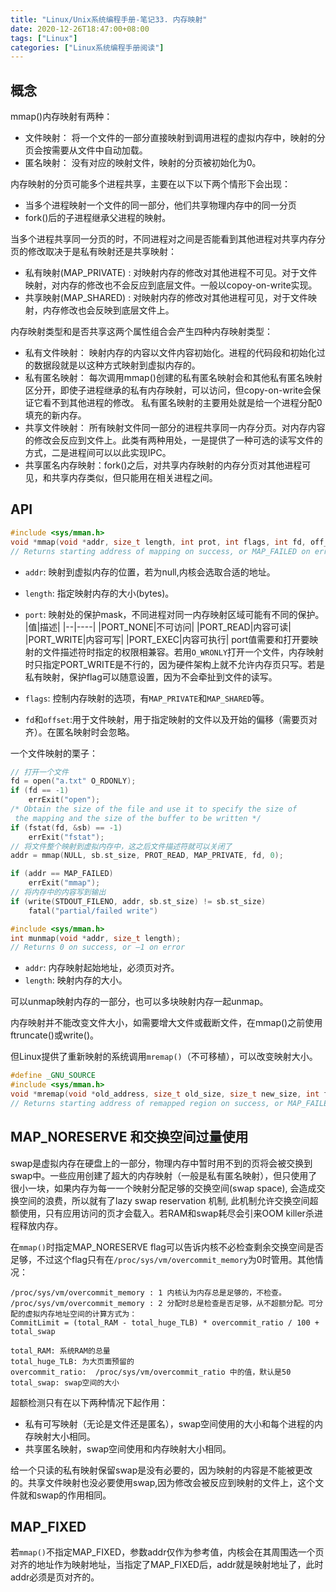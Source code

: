 ```yaml
---
title: "Linux/Unix系统编程手册-笔记33. 内存映射"
date: 2020-12-26T18:47:00+08:00
tags: ["Linux"]
categories: ["Linux系统编程手册阅读"]
---
```



## 概念

mmap()内存映射有两种：
- 文件映射： 将一个文件的一部分直接映射到调用进程的虚拟内存中，映射的分页会按需要从文件中自动加载。
- 匿名映射： 没有对应的映射文件，映射的分页被初始化为0。


内存映射的分页可能多个进程共享，主要在以下以下两个情形下会出现：
- 当多个进程映射一个文件的同一部分，他们共享物理内存中的同一分页
- fork()后的子进程继承父进程的映射。

当多个进程共享同一分页的时，不同进程对之间是否能看到其他进程对共享内存分页的修改取决于是私有映射还是共享映射：
- 私有映射(MAP_PRIVATE) : 对映射内存的修改对其他进程不可见。对于文件映射，对内存的修改也不会反应到底层文件。一般以copoy-on-write实现。
- 共享映射(MAP_SHARED) : 对映射内存的修改对其他进程可见，对于文件映射，内存修改也会反映到底层文件上。


内存映射类型和是否共享这两个属性组合会产生四种内存映射类型：
- 私有文件映射： 映射内存的内容以文件内容初始化。进程的代码段和初始化过的数据段就是以这种方式映射到虚拟内存的。
- 私有匿名映射： 每次调用mmap()创建的私有匿名映射会和其他私有匿名映射区分开，即使子进程继承的私有内存映射，可以访问，但copy-on-write会保证它看不到其他进程的修改。 私有匿名映射的主要用处就是给一个进程分配0填充的新内存。
- 共享文件映射： 所有映射文件同一部分的进程共享同一内存分页。对内存内容的修改会反应到文件上。此类有两种用处，一是提供了一种可选的读写文件的方式，二是进程间可以以此实现IPC。
- 共享匿名内存映射：fork()之后，对共享内存映射的内存分页对其他进程可见，和共享内存类似，但只能用在相关进程之间。

## API

```c
#include <sys/mman.h>
void *mmap(void *addr, size_t length, int prot, int flags, int fd, off_t offset);
// Returns starting address of mapping on success, or MAP_FAILED on error
```
- `addr`: 映射到虚拟内存的位置，若为null,内核会选取合适的地址。
- `length`: 指定映射内存的大小(bytes)。
-  `port`: 映射处的保护mask，不同进程对同一内存映射区域可能有不同的保护。
    |值|描述|
    |--|----|
    |PORT_NONE|不可访问|
    |PORT_READ|内容可读|
    |PORT_WRITE|内容可写|
    |PORT_EXEC|内容可执行|
    port值需要和打开要映射的文件描述符时指定的权限相兼容。若用`O_WRONLY`打开一个文件，内存映射时只指定PORT_WRITE是不行的，因为硬件架构上就不允许内存页只写。若是私有映射，保护flag可以随意设置，因为不会牵扯到文件的读写。

- `flags`: 控制内存映射的选项，有`MAP_PRIVATE`和`MAP_SHARED`等。
- `fd`和`offset`:用于文件映射，用于指定映射的文件以及开始的偏移（需要页对齐）。在匿名映射时会忽略。

一个文件映射的栗子：

```c
// 打开一个文件
fd = open("a.txt" O_RDONLY);
if (fd == -1)
    errExit("open");
/* Obtain the size of the file and use it to specify the size of
 the mapping and the size of the buffer to be written */
if (fstat(fd, &sb) == -1)
    errExit("fstat");
// 将文件整个映射到虚拟内存中，这之后文件描述符就可以关闭了
addr = mmap(NULL, sb.st_size, PROT_READ, MAP_PRIVATE, fd, 0);

if (addr == MAP_FAILED)
    errExit("mmap");
// 将内存中的内容写到输出
if (write(STDOUT_FILENO, addr, sb.st_size) != sb.st_size)
    fatal("partial/failed write")
```

```c
#include <sys/mman.h>
int munmap(void *addr, size_t length);
// Returns 0 on success, or –1 on error
```

- `addr`: 内存映射起始地址，必须页对齐。
- `length`: 映射内存的大小。

可以unmap映射内存的一部分，也可以多块映射内存一起unmap。  


内存映射并不能改变文件大小，如需要增大文件或截断文件，在mmap()之前使用ftruncate()或write()。

但Linux提供了重新映射的系统调用`mremap()`（不可移植），可以改变映射大小。

```c
#define _GNU_SOURCE
#include <sys/mman.h>
void *mremap(void *old_address, size_t old_size, size_t new_size, int flags, ...);
// Returns starting address of remapped region on success, or MAP_FAILED on error
```

## MAP_NORESERVE 和交换空间过量使用

swap是虚拟内存在硬盘上的一部分，物理内存中暂时用不到的页将会被交换到swap中。一些应用创建了超大的内存映射（一般是私有匿名映射），但只使用了很小一块，如果内存为每一一个映射分配足够的交换空间(swap space), 会造成交换空间的浪费，所以就有了lazy swap reservation 机制, 此机制允许交换空间超额使用，只有应用访问的页才会载入。若RAM和swap耗尽会引来OOM killer杀进程释放内存。  

在`mmap()`时指定MAP_NORESERVE flag可以告诉内核不必检查剩余交换空间是否足够，不过这个flag只有在`/proc/sys/vm/overcommit_memory`为0时管用。其他情况：
```
/proc/sys/vm/overcommit_memory : 1 内核认为内存总是足够的，不检查。
/proc/sys/vm/overcommit_memory : 2 分配时总是检查是否足够，从不超额分配。可分配的虚拟内存地址空间的计算方式为：
CommitLimit = (total_RAM - total_huge_TLB) * overcommit_ratio / 100 + total_swap

total_RAM: 系统RAM的总量
total_huge_TLB: 为大页面预留的
overcommit_ratio:  /proc/sys/vm/overcommit_ratio 中的值，默认是50
total_swap: swap空间的大小
```

超额检测只有在以下两种情况下起作用：
- 私有可写映射（无论是文件还是匿名），swap空间使用的大小和每个进程的内存映射大小相同。
- 共享匿名映射，swap空间使用和内存映射大小相同。

给一个只读的私有映射保留swap是没有必要的，因为映射的内容是不能被更改的。共享文件映射也没必要使用swap,因为修改会被反应到映射的文件上，这个文件就和swap的作用相同。

##  MAP_FIXED

 若`mmap()`不指定MAP_FIXED，参数addr仅作为参考值，内核会在其周围选一个页对齐的地址作为映射地址，当指定了MAP_FIXED后，addr就是映射地址了，此时addr必须是页对齐的。